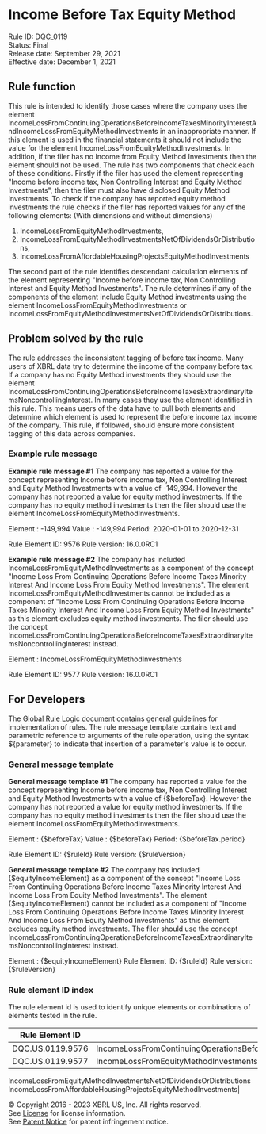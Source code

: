 # Income Before Tax Equity Method  
Rule ID: DQC_0119  
Status: Final  
Release date: September 29, 2021  
Effective date: December 1, 2021  
  
## Rule function
This rule is intended to identify those cases where the company uses the element IncomeLossFromContinuingOperationsBeforeIncomeTaxesMinorityInterestAndIncomeLossFromEquityMethodInvestments in an inappropriate manner. If this element is used in the financial statements it should not include the value for the element IncomeLossFromEquityMethodInvestments. In addition, if the filer has no Income from Equity Method Investments then the element should not be used.  The rule has two components that check each of these conditions. Firstly if the filer has used the element representing "Income before income tax, Non Controlling Interest and Equity Method Investments", then the filer must also have disclosed Equity Method Investments.  To check if the company has reported equity method investments the rule checks if the filer has reported values for any of the following elements: (With dimensions and without dimensions)

1. IncomeLossFromEquityMethodInvestments, 
2. IncomeLossFromEquityMethodInvestmentsNetOfDividendsOrDistributions, 
3. IncomeLossFromAffordableHousingProjectsEquityMethodInvestments

The second part of the rule identifies descendant calculation elements of the element representing "Income before income tax, Non Controlling Interest and Equity Method Investments". The rule determines if any of the components of the element include Equity Method investments using the element IncomeLossFromEquityMethodInvestments or IncomeLossFromEquityMethodInvestmentsNetOfDividendsOrDistributions.

## Problem solved by the rule
The rule addresses the inconsistent tagging of before tax income. Many users of XBRL data try to determine the income of the company before tax. If a company has no Equity Method investments they should use the element IncomeLossFromContinuingOperationsBeforeIncomeTaxesExtraordinaryItemsNoncontrollingInterest. In many cases they use the element identified in this rule.  This means users of the data have to pull both elements and determine which element is used to represent the before income tax income of the company.  This rule, if followed, should ensure more consistent tagging of this data across companies.

### Example rule message
**Example rule message #1**
The company has reported a value for the concept representing Income before income tax, Non Controlling Interest and Equity Method Investments with a value of -149,994. However the company has not reported a value for equity method investments. If the company has no equity method investments then the filer should use the element IncomeLossFromEquityMethodInvestments.

Element : -149,994
Value : -149,994 
Period:  2020-01-01 to 2020-12-31 

Rule Element ID: 9576
Rule version: 16.0.0RC1

**Example rule message #2**
The company has included IncomeLossFromEquityMethodInvestments as a component of the concept "Income Loss From Continuing Operations Before Income Taxes Minority Interest And Income Loss From Equity Method Investments". The element IncomeLossFromEquityMethodInvestments cannot be included as a component of "Income Loss From Continuing Operations Before Income Taxes Minority Interest And Income Loss From Equity Method Investments" as this element excludes equity method investments.  The filer should use the concept IncomeLossFromContinuingOperationsBeforeIncomeTaxesExtraordinaryItemsNoncontrollingInterest instead.

Element : IncomeLossFromEquityMethodInvestments

Rule Element ID: 9577
Rule version: 16.0.0RC1

## For Developers  
The [Global Rule Logic document](https://github.com/DataQualityCommittee/dqc_us_rules/blob/master/docs/GlobalRuleLogic.md) contains general guidelines for implementation of rules. The rule message template contains text and parametric reference to arguments of the rule operation, using the syntax ${parameter} to indicate that insertion of a parameter's value is to occur.  
  
### General message template  
**General message template #1**
The company has reported a value for the concept representing Income before income tax, Non Controlling Interest and Equity Method Investments with a value of {$beforeTax}. However the company has not reported a value for equity method investments. If the company has no equity method investments then the filer should use the element IncomeLossFromEquityMethodInvestments.

Element : {$beforeTax}
Value : {$beforeTax} 
Period:  {$beforeTax.period} 

Rule Element ID: {$ruleId}
Rule version: {$ruleVersion}

**General message template #2**
The company has included {$equityIncomeElement} as a component of the concept \"Income Loss From Continuing Operations Before Income Taxes Minority Interest And Income Loss From Equity Method Investments\". The element {$equityIncomeElement} cannot be included as a component of \"Income Loss From Continuing Operations Before Income Taxes Minority Interest And Income Loss From Equity Method Investments\" as this element excludes equity method investments.  The filer should use the concept IncomeLossFromContinuingOperationsBeforeIncomeTaxesExtraordinaryItemsNoncontrollingInterest instead.

Element : {$equityIncomeElement}
Rule Element ID: {$ruleId}
Rule version: {$ruleVersion}
  
### Rule element ID index  
The rule element id is used to identify unique elements or combinations of elements tested in the rule.

|Rule Element ID|Elements|
|--- |--- |
|DQC.US.0119.9576|IncomeLossFromContinuingOperationsBeforeIncomeTaxesMinorityInterestAndIncomeLossFromEquityMethodInvestments|
|DQC.US.0119.9577|IncomeLossFromEquityMethodInvestments
IncomeLossFromEquityMethodInvestmentsNetOfDividendsOrDistributions
IncomeLossFromAffordableHousingProjectsEquityMethodInvestments|
  
© Copyright 2016 - 2023 XBRL US, Inc. All rights reserved.   
See [License](https://xbrl.us/dqc-license) for license information.  
See [Patent Notice](https://xbrl.us/dqc-patent) for patent infringement notice.  